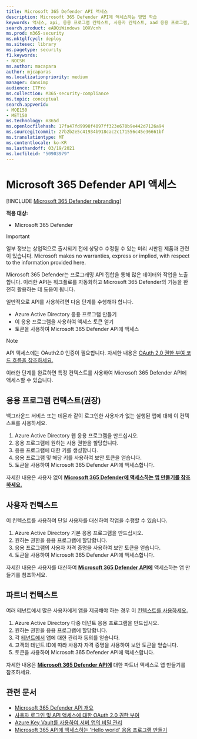 ```yaml
---
title: Microsoft 365 Defender API 액세스
description: Microsoft 365 Defender API에 액세스하는 방법 학습
keywords: 액세스, api, 응용 프로그램 컨텍스트, 사용자 컨텍스트, aad 응용 프로그램, 액세스 토큰
search.product: eADQiWindows 10XVcnh
ms.prod: m365-security
ms.mktglfcycl: deploy
ms.sitesec: library
ms.pagetype: security
f1.keywords:
- NOCSH
ms.author: macapara
author: mjcaparas
ms.localizationpriority: medium
manager: dansimp
audience: ITPro
ms.collection: M365-security-compliance
ms.topic: conceptual
search.appverid:
- MOE150
- MET150
ms.technology: m365d
ms.openlocfilehash: 17fa47fd9998f4097ff323e670b9e442d7126a94
ms.sourcegitcommit: 27b2b2e5c41934b918cac2c171556c45e36661bf
ms.translationtype: MT
ms.contentlocale: ko-KR
ms.lasthandoff: 03/19/2021
ms.locfileid: "50903979"
---
```

# <a name="access-the-microsoft-365-defender-apis"></a>Microsoft 365 Defender API 액세스

[!INCLUDE [Microsoft 365 Defender rebranding](../includes/microsoft-defender.md)]

**적용 대상:**

- Microsoft 365 Defender

> [!IMPORTANT]
> 일부 정보는 상업적으로 출시되기 전에 상당수 수정될 수 있는 미리 시판된 제품과 관련이 있습니다. Microsoft makes no warranties, express or implied, with respect to the information provided here.

Microsoft 365 Defender는 프로그래밍 API 집합을 통해 많은 데이터와 작업을 노출합니다. 이러한 API는 워크플로를 자동화하고 Microsoft 365 Defender의 기능을 완전히 활용하는 데 도움이 됩니다.

일반적으로 API를 사용하려면 다음 단계를 수행해야 합니다.

- Azure Active Directory 응용 프로그램 만들기
- 이 응용 프로그램을 사용하여 액세스 토큰 얻기
- 토큰을 사용하여 Microsoft 365 Defender API에 액세스

> [!NOTE]
> API 액세스에는 OAuth2.0 인증이 필요합니다. 자세한 내용은 [OAuth 2.0 권한 부여 코드 흐름을 참조하세요.](/azure/active-directory/develop/active-directory-v2-protocols-oauth-code)

이러한 단계를 완료하면 특정 컨텍스트를 사용하여 Microsoft 365 Defender API에 액세스할 수 있습니다.

## <a name="application-context-recommended"></a>응용 프로그램 컨텍스트(권장)

백그라운드 서비스 또는 데몬과 같이 로그인한 사용자가 없는 실행된 앱에 대해 이 컨텍스트를 사용하세요.

1. Azure Active Directory 웹 응용 프로그램을 만드십시오.
2. 응용 프로그램에 원하는 사용 권한을 할당합니다.
3. 응용 프로그램에 대한 키를 생성합니다.
4. 응용 프로그램 및 해당 키를 사용하여 보안 토큰을 얻습니다.
5. 토큰을 사용하여 Microsoft 365 Defender API에 액세스합니다.

자세한 내용은 사용자 없이 **[Microsoft 365 Defender에 액세스하는 앱 만들기를 참조하세요.](api-create-app-web.md)**

## <a name="user-context"></a>사용자 컨텍스트

이 컨텍스트를 사용하여 단일 사용자를 대신하여 작업을 수행할 수 있습니다.

1. Azure Active Directory 기본 응용 프로그램을 만드십시오.
2. 원하는 권한을 응용 프로그램에 할당합니다.
3. 응용 프로그램의 사용자 자격 증명을 사용하여 보안 토큰을 얻습니다.
4. 토큰을 사용하여 Microsoft 365 Defender API에 액세스합니다.

자세한 내용은 사용자를 대신하여 **[Microsoft 365 Defender API에](api-create-app-user-context.md)** 액세스하는 앱 만들기를 참조하세요.

## <a name="partner-context"></a>파트너 컨텍스트

여러 테넌트에서 많은 사용자에게 앱을 제공해야 하는 경우 이 [컨텍스트를 사용하세요.](/azure/active-directory/develop/single-and-multi-tenant-apps)

1. Azure Active Directory 다중 테넌트 응용 프로그램을 만드십시오.
2. 원하는 권한을 응용 프로그램에 할당합니다.
3. 각 [테넌트에서](/azure/active-directory/develop/v2-permissions-and-consent#requesting-consent-for-an-entire-tenant) 앱에 대한 관리자 동의를 얻습니다.
4. 고객의 테넌트 ID에 따라 사용자 자격 증명을 사용하여 보안 토큰을 얻습니다.
5. 토큰을 사용하여 Microsoft 365 Defender API에 액세스합니다.

자세한 내용은 **[Microsoft 365 Defender API에](api-partner-access.md)** 대한 파트너 액세스로 앱 만들기를 참조하세요.

## <a name="related-articles"></a>관련 문서

- [Microsoft 365 Defender API 개요](api-overview.md)
- [사용자 로그인 및 API 액세스에 대한 OAuth 2.0 권한 부여](/azure/active-directory/develop/active-directory-v2-protocols-oauth-code)
- [Azure Key Vault를 사용하여 서버 앱의 비밀 관리](/learn/modules/manage-secrets-with-azure-key-vault/)
- [Microsoft 365 API에 액세스하는 'Hello world' 응용 프로그램 만들기](api-hello-world.md)